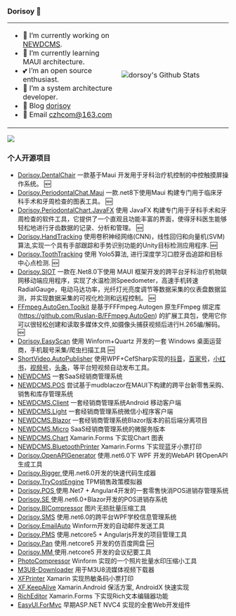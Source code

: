 ### **Dorisoy**   👋

<table>
<tr>
<td width="50%">

- 🔭 I’m currently working on [NEWDCMS](https://github.com/NEWDCMS).
- 🌱 I’m currently learning MAUI architecture.
- 💕 I’m an open source enthusiast.
- 🖖 I’m a system architecture developer.
- 🖖 Blog [dorisoy](http://www.unitos.cn/)
- 🖖 Email [czhcom@163.com](mailto:czhcom@163.com)

</td>
<td>

 ![dorsoy's Github Stats](https://github-readme-stats.vercel.app/api?username=dorisoy&show_icons=true&hide_border=true)
 
 </td>
 </tr>
</table>


<img src="https://github-profile-trophy.vercel.app/?username=dorisoy&theme=flat&no-frame=true&margin-w=30" />


### 个人开源项目
- [Dorisoy.DentalChair](https://github.com/dorisoy/Dorisoy.DentalChair) 一款基于Maui 开发用于牙科治疗机控制的中控触摸屏操作系统。 :new:
- [Dorisoy.PeriodontalChat.Maui](https://github.com/dorisoy/Dorisoy.PeriodontalChat.Maui) 一款.net8下使用Maui 构建专门用于临床牙科手术和牙周检查的图表工具。 :new:
- [Dorisoy.PeriodontalChart.JavaFX](https://github.com/dorisoy/Dorisoy.PeriodontalChat.JavaFX) 使用 JavaFX 构建专门用于牙科手术和牙周检查的软件工具，它提供了一个直观且功能丰富的界面，使得牙科医生能够轻松地进行牙齿数据的记录、分析和管理。 :new:
- [Dorisoy.HandTracking](https://github.com/dorisoy/Dorisoy.HandTracking) 使用卷积神经网络(CNN)，线性回归和向量机(SVM)算法,实现一个具有手部跟踪和手势识别功能的Unity目标检测应用程序.  :new:
- [Dorisoy.ToothTracking](https://github.com/dorisoy/Dorisoy.ToothTracking) 使用 Yolo5算法, 进行深度学习口腔牙齿追踪和目标中心点检测. :new:
- [Dorisoy.SIOT](https://github.com/dorisoy/Dorisoy.SIOT) 一款在.Net8.0下使用 MAUI 框架开发的跨平台牙科治疗机物联网移动端应用程序，实现了水温检测Speedometer，高速手机转速RadialGauge，电动马达功率，光纤灯光亮度调节等数据采集的仪表盘数据监测，并实现数据采集的可视化检测和远程控制。 :new:
- [FFmpeg.AutoGen.Toolkit](https://github.com/dorisoy/FFmpeg.AutoGen.Toolkit) 是基于FFFmpeg.Autogen 原生FFmpeg 绑定库(https://github.com/Ruslan-B/FFmpeg.AutoGen) 的扩展工具包，使用它你可以很轻松创建和读取多媒体文件,如摄像头捕获视频后进行H.265编/解码。 :new:
- [Dorisoy.EasyScan](https://github.com/dorisoy/EasyScan) 使用 Winform+Quartz 开发的一套 Windows 桌面运营商，手机靓号采集/爬虫扫描工具 :new:
- [ShortVideo.AutoPublisher](https://github.com/dorisoy/ShortVideo.AutoPublisher) 使用WPF+CefSharp实现的[抖音](https://creator.douyin.com)，[百家号](https://baijiahao.baidu.com/builder/rc/edit?type=videoV2)，[小红书](https://creator.xiaohongshu.com)，[视频号](https://channels.weixin.qq.com)，[头条](https://mp.toutiao.com/profile_v4/xigua/upload-video)，等平台短视频自动发布工具。
- [NEWDCMS](https://github.com/dorisoy/DCMS)  一套SaaS经销商管理系统
- [NEWDCMS.POS](https://github.com/NEWDCMS/DCMS.POS) 尝试基于mudblaczor在MAUI下构建的跨平台新零售采购、销售和库存管理系统 
- [NEWDCMS.Client](https://github.com/dorisoy/DCMS.Client) 一套经销商管理系统Android 移动客户端
- [NEWDCMS.Light](https://github.com/dorisoy/DCMS.Light) 一套经销商管理系统微信小程序客户端
- [NEWDCMS.Blazor](https://github.com/dorisoy/DCMS.Blazor) 一套经销商管理系统Blazor版本的前后端分离项目
- [NEWDCMS.Micro](https://github.com/dorisoy/DCMS.Micro) SaaS经销商管理系统的微服务版本
- [NEWDCMS.Chart](https://github.com/dorisoy/DCMS.Chart)  Xamarin.Forms 下实现Chart 图表
- [NEWDCMS.BluetoothPrinter](https://github.com/dorisoy/DCMS.BluetoothPrinter)  Xamarin.Forms 下实现蓝牙小票打印
- [Dorisoy.OpenAPIGenerator](https://github.com/dorisoy/Dorisoy.OpenAPIGenerator) 使用.net6.0下 WPF 开发的WebAPI 转OpenAPI生成工具
- [Dorisoy.Rigger ](https://github.com/dorisoy/Dorisoy.Rigger) 使用.net6.0开发的快速代码生成器 
- [Dorisoy.TryCostEngine](https://github.com/dorisoy/Dorisoy.TryCostEngine) TPM销售政策模拟器 
- [Dorisoy.POS ](https://github.com/dorisoy/Dorisoy.POS) 使用.Net7 + Angular4开发的一套零售快消POS进销存管理系统
- [Dorisoy.SE ](https://github.com/dorisoy/Dorisoy.SE) 使用.net6.0+Blazor开发的POS进销存系统
- [Dorisoy.BICompressor](https://github.com/dorisoy/Dorisoy.BICompressor) 图片无损批量压缩工具
- [Dorisoy.SMS](https://github.com/dorisoy/Dorisoy.SMS) 使用.net6.0的跨平台WPF学校信息管理系统
- [Dorisoy.EmailAuto](https://github.com/dorisoy/Dorisoy.EmailAuto) Winform开发的自动邮件发送工具
- [Dorisoy.PMS](https://github.com/dorisoy/Dorisoy.PMS) 使用.netcore5 + Angularjs开发的项目管理工具
- [Dorisoy.Pan](https://github.com/dorisoy/Dorisoy.Pan) 使用.netcore5 开发的仿百度网盘 :new:
- [Dorisoy.MM ](https://github.com/dorisoy/Dorisoy.MM) 使用.netcore5  开发的会议纪要工具
- [PhotoCompressor](https://github.com/dorisoy/PhotoCompressor) Winform 实现的一个照片批量水印压缩小工具
- [M3U8-Downloader](https://github.com/dorisoy/M3U8-Downloader) 用于M3U8流媒体视频下载器
- [XFPrinter](https://github.com/dorisoy/XFPrinter) Xamarin 实现热敏条码小票打印
- [XF.KeepAlive](https://github.com/dorisoy/XF.KeepAlive) Xamarin.Android 保活方案, AndroidX 快速实现
- [RichEditor](https://github.com/dorisoy/RichEditor) Xamarin.Forms 下实现Rich文本编辑器功能
- [EasyUI.ForMvc](https://github.com/dorisoy/EasyUI.ForMvc) 早期ASP.NET NVC4 实现的全套Web开发组件

